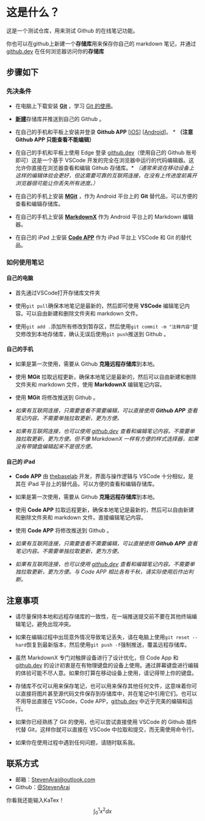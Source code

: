 # 这是什么？
这是一个测试仓库，用来测试 Github 的在线笔记功能。

你也可以在github上新建一个**存储库**用来保存你自己的 markdown 笔记，并通过 [github.dev](https://github.dev/) 在任何浏览器访问你的**存储库**

## 步骤如下
### 先决条件
* 在电脑上下载安装 [**Git**](https://git-scm.com/) ，学习 [Git 的使用](https://www.runoob.com/git/git-tutorial.html)。 

* [**新建**](https://www.runoob.com/git/git-create-repository.html)存储库并推送到自己的 Github 。 

* 在自己的手机和平板上安装并登录 **Github APP** [[iOS](https://apps.apple.com/us/app/github/id1477376905?l=zh)] [[Android](https://www.bing.com/search?q=github+android+apk&qs=UT&pq=github+android+&sk=MQT1UT3CT1&sc=10-15&cvid=AE6F19B44ED441659115477A915A871C&FORM=QBRE&sp=6&ghc=1&lq=0)]。 * **（注意 Github APP 只能查看不能编辑）**

* 在自己的手机和平板上使用 Edge 登录 [github.dev](https://github.dev/)（使用自己的 Github 账号即可）这是一个基于 VSCode 开发的完全在浏览器中运行的代码编辑器。这允许你直接在浏览器查看和编辑 Github 存储库。* *（通常来说在移动设备上这样的编辑体验会更好，但这需要可靠的互联网连接，在没有上传进度前离开浏览器很可能让你丢失所有进度。）*

* 在自己的手机上安装 [**MGit**](https://f-droid.org/packages/com.manichord.mgit/) ，作为 Android 平台上的 **Git** 替代品，可以方便的查看和编辑存储库。 

* 在自己的手机上安装 [**MarkdownX**](https://github.com/Ryeeeeee/MarkdownX) 作为 Android 平台上的 Markdown 编辑器。

* 在自己的 iPad 上安装 [**Code APP**](https://thebaselab.com/code/) 作为 iPad 平台上 VSCode 和 Git 的替代品。

### 如何使用笔记

#### 自己的电脑

* 首先通过VSCode打开存储库文件夹

* 使用`git pull`确保本地笔记是最新的，然后即可使用 **VSCode** 编辑笔记内容。可以自由新建和删除文件夹和 markdown 文件。

* 使用`git add .`添加所有修改到暂存区，然后使用`git commit -m "注释内容"`提交修改到本地存储库，确认无误后使用`git push`推送到 Github 。

#### 自己的手机

* 如果是第一次使用，需要从 Github **克隆远程存储库**到本地。

* 使用 **MGit** 拉取远程更新，确保本地笔记是最新的，然后可以自由新建和删除文件夹和 markdown 文件，使用 **MarkdownX** 编辑笔记内容。

* 使用 **MGit** 将修改推送到 Github 。


* *如果有互联网连接，只需要查看不需要编辑，可以直接使用 **Github APP** 查看笔记内容。不需要单独拉取更新，更为方便。*

* *如果有互联网连接，也可以使用 [github.dev](https://github.dev/) 查看和编辑笔记内容。不需要单独拉取更新，更为方便。但不像 MarkdownX 一样有方便的样式选择器，如果没有带键盘编辑起来不是很方便。*

#### 自己的 iPad

* **Code APP** 由 [thebaselab](https://thebaselab.com/) 开发，界面与操作逻辑与 VSCode 十分相似，是其在 iPad 平台上的替代品，可以方便的查看和编辑存储库。

* 如果是第一次使用，需要从 Github **克隆远程存储库**到本地。

* 使用 **Code APP** 拉取远程更新，确保本地笔记是最新的，然后可以自由新建和删除文件夹和 markdown 文件。直接编辑笔记内容。

* 使用 **Code APP** 将修改推送到 Github 。

* *如果有互联网连接，只需要查看不需要编辑，可以直接使用 **Github APP** 查看笔记内容。不需要单独拉取更新，更为方便。*

* *如果有互联网连接，也可以使用 [github.dev](https://github.dev/) 查看和编辑笔记内容。不需要单独拉取更新，更为方便。与 Code APP 相比各有千秋，请实际使用后作出判断。*
## 注意事项
* 请尽量保持本地和远程存储库的一致性，在一端推送提交前不要在其他终端编辑笔记，避免出现冲突。

* 如果在编辑过程中出现意外情况导致笔记丢失，请在电脑上使用`git reset --hard`恢复到最新版本，然后使用`git push -f`强制推送，覆盖远程存储库。

* 虽然 MarkdownX 专门对触屏设备进行了设计优化，但 Code App 和 [github.dev](https://github.dev/) 的设计初衷是在有物理键盘的设备上使用。通过屏幕键盘进行编辑的体验可能不尽人意。如果你打算在移动设备上使用，请记得带上你的键盘。

* 存储库不仅可以用来保存笔记，也可以用来保存其他任何文件，这意味着你可以直接将图片甚至源代码文件保存到存储库中，并在笔记中引用它们。也可以不用导出直接在 VSCode，Code APP，[github.dev](https://github.dev/) 中近乎完美的编辑和运行。

* 如果你已经熟练了 Git 的使用，也可以尝试直接使用 VSCode 的 Github 插件代替 Git，这样你就可以直接在 VSCode 中拉取和提交，而无需使用命令行。

* 如果你在使用过程中遇到任何问题，请随时联系我。

## 联系方式
* 邮箱：[StevenArai@outlook.com](mailto:StevenArai@outlook.com)
* Github：[@StevenArai](https://github.com/StevenArai)

你看我还能输入KaTex！
$$
\int_0^1 x^2 dx
$$